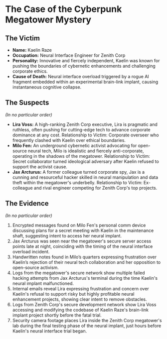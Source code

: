 # The Case of the Cyberpunk Megatower Mystery

## The Victim
- **Name:** Kaelin Raze
- **Occupation:** Neural Interface Engineer for Zenith Corp
- **Personality:** Innovative and fiercely independent, Kaelin was known for pushing the boundaries of cybernetic enhancements and challenging corporate ethics.
- **Cause of Death:** Neural interface overload triggered by a rogue AI fragment embedded within an experimental brain-link implant, causing instantaneous cognitive collapse.

## The Suspects
*(In no particular order)*
- **Lira Voss:** A high-ranking Zenith Corp executive, Lira is pragmatic and ruthless, often pushing for cutting-edge tech to advance corporate dominance at any cost. Relationship to Victim: Corporate overseer who frequently clashed with Kaelin over ethical boundaries.
- **Milo Fen:** An underground cybernetic activist advocating for open-source neural tech, Milo is idealistic and fiercely anti-corporate, operating in the shadows of the megatower. Relationship to Victim: Secret collaborator turned ideological adversary after Kaelin refused to support the activist cause.
- **Jax Arcturus:** A former colleague turned corporate spy, Jax is a cunning and resourceful hacker skilled in neural manipulation and data theft within the megatower's underbelly. Relationship to Victim: Ex-colleague and rival engineer competing for Zenith Corp's top projects.

## The Evidence
*(In no particular order)*
1. Encrypted messages found on Milo Fen's personal comm device discussing plans for a secret meeting with Kaelin in the maintenance shaft, suggesting intent to access her neural implant.
2. Jax Arcturus was seen near the megatower's secure server access points late at night, coinciding with the timing of the neural interface overload incident.
3. Handwritten notes found in Milo’s quarters expressing frustration over Kaelin’s rejection of their neural tech collaboration and her opposition to open-source activism.
4. Logs from the megatower's secure network show multiple failed hacking attempts from Jax Arcturus's terminal during the time Kaelin's neural implant malfunctioned.
5. Internal emails reveal Lira expressing frustration and concern over Kaelin's refusal to support risky but highly profitable neural enhancement projects, showing clear intent to remove obstacles.
6. Logs from Zenith Corp's secure development network show Lira Voss accessing and modifying the codebase of Kaelin Raze's brain-link implant project shortly before the fatal trial.
7. Security camera footage places Lira inside the Zenith Corp megatower's lab during the final testing phase of the neural implant, just hours before Kaelin's neural interface trial began.